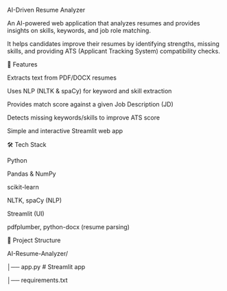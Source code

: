 AI-Driven Resume Analyzer

An AI-powered web application that analyzes resumes and provides insights on skills, keywords, and job role matching.

It helps candidates improve their resumes by identifying strengths, missing skills, and providing ATS (Applicant Tracking System) compatibility checks.

🚀 Features

Extracts text from PDF/DOCX resumes

Uses NLP (NLTK & spaCy) for keyword and skill extraction

Provides match score against a given Job Description (JD)

Detects missing keywords/skills to improve ATS score

Simple and interactive Streamlit web app

🛠️ Tech Stack

Python

Pandas & NumPy

scikit-learn

NLTK, spaCy (NLP)

Streamlit (UI)

pdfplumber, python-docx (resume parsing)

📂 Project Structure

AI-Resume-Analyzer/

│── app.py    # Streamlit app

│── requirements.txt
